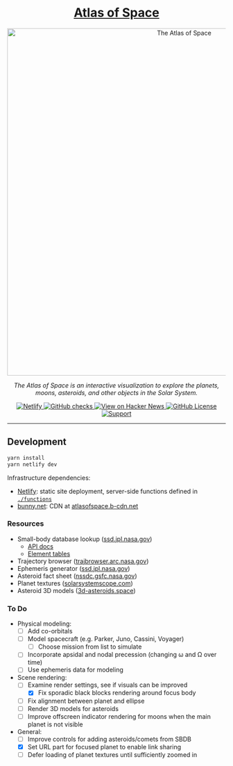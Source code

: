 <h1 align="center">
  <a href="https://atlasof.space">Atlas of Space</a>
</h1>

<p align="center">
  <a href="https://atlasof.space">
    <img src="https://atlasofspace.b-cdn.net/atlasofspace.png" alt="The Atlas of Space" width="800" />
  </a>
</p>

<p align="center">
  <em>The Atlas of Space is an interactive visualization to explore the planets, moons, asteroids, and other objects in the Solar System.</em>
</p>

<p align="center">
  <a href="https://app.netlify.com/sites/atlasofspace/deploys">
    <img alt="Netlify" src="https://img.shields.io/netlify/c6752917-303f-4161-a5bd-de069aa2d9b1?style=flat-square" />
  </a>
  <a href="https://github.com/gordonhart/atlasof.space">
    <img alt="GitHub checks" src="https://img.shields.io/github/check-runs/gordonhart/atlasof.space/trunk?style=flat-square" />
  </a>
  <a href="https://news.ycombinator.com/item?id=42634787">
    <img alt="View on Hacker News" src="https://img.shields.io/badge/HackerNews-%E2%96%B2770-ff6600?style=flat-square" />
  </a>
  <a href="https://github.com/gordonhart/atlasof.space/tree/trunk?tab=Apache-2.0-1-ov-file">
    <img alt="GitHub License" src="https://img.shields.io/github/license/gordonhart/atlasof.space?style=flat-square">
  </a>
  <a href="https://buymeacoffee.com/atlasofspace">
    <img alt="Support" src="https://img.shields.io/badge/Support-%E2%99%A5%EF%B8%8E-purple?style=flat-square">
  </a>
</p>

---

## Development

```sh
yarn install
yarn netlify dev
```

Infrastructure dependencies:

- [Netlify](https://app.netlify.com/sites/atlasofspace/overview): static site deployment, server-side functions defined
  in [`./functions`](./functions)
- [bunny.net](https://bunny.net/): CDN at [atlasofspace.b-cdn.net](https://atlasofspace.b-cdn.net)

### Resources

- Small-body database lookup ([ssd.jpl.nasa.gov](https://ssd.jpl.nasa.gov/tools/sbdb_lookup.html))
  - [API docs](https://ssd-api.jpl.nasa.gov/doc/sbdb.html)
  - [Element tables](https://ssd.jpl.nasa.gov/sb/elem_tables.html)
- Trajectory browser ([trajbrowser.arc.nasa.gov](https://trajbrowser.arc.nasa.gov/traj_browser.php))
- Ephemeris generator ([ssd.jpl.nasa.gov](https://ssd.jpl.nasa.gov/horizons/app.html#/))
- Asteroid fact sheet ([nssdc.gsfc.nasa.gov](https://nssdc.gsfc.nasa.gov/planetary/factsheet/asteroidfact.html))
- Planet textures ([solarsystemscope.com](https://www.solarsystemscope.com/textures/))
- Asteroid 3D models ([3d-asteroids.space](https://3d-asteroids.space/asteroids/))

### To Do

- Physical modeling:
  - [ ] Add co-orbitals
  - [ ] Model spacecraft (e.g. Parker, Juno, Cassini, Voyager)
    - [ ] Choose mission from list to simulate
  - [ ] Incorporate apsidal and nodal precession (changing ω and Ω over time)
  - [ ] Use ephemeris data for modeling
- Scene rendering:
  - [ ] Examine render settings, see if visuals can be improved
    - [x] Fix sporadic black blocks rendering around focus body
  - [ ] Fix alignment between planet and ellipse
  - [ ] Render 3D models for asteroids
  - [ ] Improve offscreen indicator rendering for moons when the main planet is not visible
- General:
  - [ ] Improve controls for adding asteroids/comets from SBDB
  - [x] Set URL part for focused planet to enable link sharing
  - [ ] Defer loading of planet textures until sufficiently zoomed in

